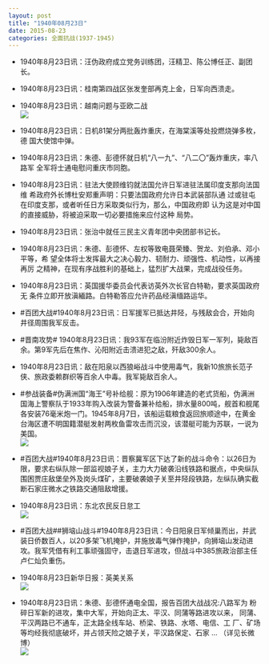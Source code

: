 ```yaml
---
layout: post
title: "1940年08月23日"
date: 2015-08-23
categories: 全面抗战(1937-1945)
---
```


<meta name="referrer" content="no-referrer" />

- 1940年8月23日讯：汪伪政府成立党务训练团，汪精卫、陈公博任正、副团长。 

- 1940年8月23日讯：桂南第四战区张发奎部再克上金，日军向西溃走。 

- 1940年8月23日讯：越南问题与亚欧二战 <br/><img src="https://ww4.sinaimg.cn/large/aca367d8jw1evcvc9v9vej20ku0xwqke.jpg" />

- 1940年8月23日讯：日机81架分两批轰炸重庆，在海棠溪等处投燃烧弹多枚，德 国大使馆中弹。 

- 1940年8月23日讯：朱德、彭德怀就日机“八一九”、“八二〇”轰炸重庆，率八路军 全军将士通电慰问重庆市同胞。  

- 1940年8月23日讯：驻法大使顾维钧就法国允许日军进驻法属印度支那向法国维 希政府外长博杜安郑重声明：只要法国政府允许日本武装部队通 过或驻屯在印度支那，或者听任日方采取类似行为，那么，中国政府即 认为这是对中国的直接威胁，将被迫采取一切必要措施来应付这种 局势。 

- 1940年8月23日讯：张治中就任三民主义青年团中央团部书记长。 

- 1940年8月23日讯：朱德、彭德怀、左权等致电聂荣臻、贺龙、刘伯承、邓小平等，希 望全体将士发挥最大之决心毅力、韧耐力、顽强性、机动性，以再接再厉 之精神，在现有序战胜利的基础上，猛烈扩大战果，完成战役任务。 

- 1940年8月23日讯：英国援华委员会代表访英外次长官白特勒，要求英国政府无 条件立即开放滇緬路。白特勒答应允许药品经滇缅路运华。 

- #百团大战#1940年8月23日讯：日军援军已抵达井陉，与残敌会合，开始向井径周围我军反击。 

- #晋南攻势# 1940年8月23日讯：我93军在临汾附近炸毁日军一军列，毙敌百余。第9军先后在焦作、沁阳附近击溃进犯之敌，歼敌300余人。 

- 1940年8月23日讯：敌在阳泉以西狼峪战斗中使用毒气，我新10旅旅长范子侠、旅政委赖群织等百余人中毒。我军毙敌百余人。 

- #参战装备#伪满洲国“海王”号补给舰：原为1906年建造的老式货船，伪满洲国海上警察队于1933年购入改装为警备兼补给船，排水量800吨，舰首和舰尾各安装76毫米炮一门。1945年8月7日，该船运载粮食返回旅顺途中，在黄金台海区遭不明国籍潜艇发射两枚鱼雷攻击而沉没，该潜艇可能为苏联，一说为美国。   <br/><img src="https://ww1.sinaimg.cn/large/aca367d8jw1evcbecxk5vj20gw0bmwgh.jpg" />

- #百团大战#1940年8月23日讯：晋察冀军区下达了新的战斗命令：以26日为限，要求右纵队除一部监视娘子关，主力大力破袭沿线铁路和据点，中央纵队围困贾庄敌堡垒外及岗头煤矿，主要破袭娘子关至井陉段铁路，左纵队确实截断石家庄微水之铁路交通阻敌增援。 

- 1940年8月23日讯：东北农民反日怠工 <br/><img src="https://ww1.sinaimg.cn/large/aca367d8jw1evc8srjtiyj20di0dota9.jpg" />

- #百团大战##狮垴山战斗#1940年8月23日讯：今日阳泉日军倾巢而出，并武装日侨数百人，以20多架飞机掩护，并施放毒气弹作掩护，向狮垴山发动进攻。我军凭借有利工事顽强固守，击退日军进攻，但战斗中385旅政治部主任卢仁灿负重伤。 

- 1940年8月23日新华日报：英美关系 <br/><img src="https://ww4.sinaimg.cn/large/aca367d8jw1evc72a0zomj211s0hcwlj.jpg" />

- 1940年8月23日讯：朱德、彭德怀通电全国，报告百团大战战况:八路军为 粉碎日军新的进攻，集中大军，开始向正太、平汉、同蒲等路进攻以来， 同蒲、平汉两路已不通车，正太路全线车站、桥梁、铁路、水塔、电信、工 厂、矿场等均经我彻底破坏，并占领天险之娘子关，平汉路保定、石家  ... （详见长微博） <br/><img src="https://ww3.sinaimg.cn/large/aca367d8jw1evc6hgou6fj20c809075d.jpg" />

